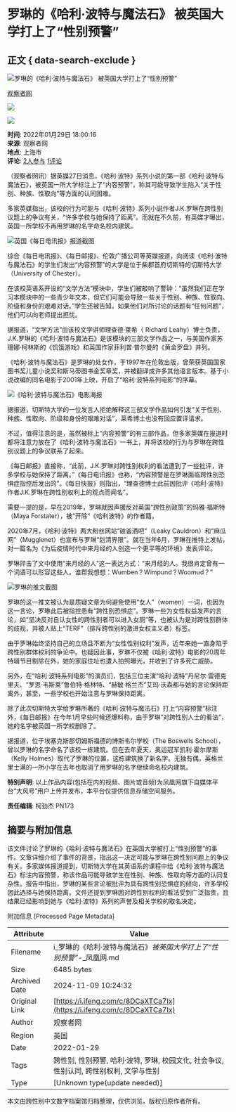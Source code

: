 # 罗琳的《哈利·波特与魔法石》 被英国大学打上了“性别预警”

## 正文 { data-search-exclude }


![罗琳的《哈利·波特与魔法石》 被英国大学打上了“性别预警”](https://d.ifengimg.com/w121_h75_q90/x0.ifengimg.com/res/2022/63AA2CC2D6795098DDA4DE4F49092FB3CC3896CA_size65_w1129_h383.png)

[观察者网](https://ishare.ifeng.com/mediaShare/home/311993/media)

![](https://x0.ifengimg.com/ucms/2022_05/F0CA5364C2EE44D3C30EB63ED29990CDE86D9D3F_size3_w100_h40.png)

![](https://x0.ifengimg.com/ucms/2022_05/20B903E4FDFBB2BFE6240FC545BD87FBA9243DC1_size26_w1000_h1000.png)

**时间**: 2022年01月29日 18:00:16  
**来源**: 观察者网  
**地点**: 上海市  
**评论**: [2人参与](https://gentie.ifeng.com/c/comment/8DCaXTCa7Ix) [1评论](https://gentie.ifeng.com/c/comment/8DCaXTCa7Ix)

（观察者网讯）据英媒27日消息，《哈利·波特》系列小说的第一部《哈利·波特与魔法石》，被英国一所大学标注上了“内容预警”，称其可能导致学生陷入“关于性别、种族、性取向”等方面的认同困难。

多家英媒指出，该校的行为可能与《哈利·波特》系列小说作者J.K.罗琳在跨性别议题上的争议有关，“许多学校与她保持了距离”。而就在不久前，有英媒才曝出，英国一所学校不再用罗琳的名字命名校内建筑。

![英国《每日电讯报》报道截图](https://x0.ifengimg.com/res/2022/63AA2CC2D6795098DDA4DE4F49092FB3CC3896CA_size65_w1129_h383.png)

综合《每日电讯报》、《每日邮报》、伦敦广播公司等英媒报道，向阅读《哈利·波特与魔法石》的学生们发出“内容预警”的大学是位于柴郡首府切斯特的切斯特大学（University of Chester）。

在该校英语系开设的“文学方法”模块中，学生们被敲响了警钟：“虽然我们正在学习本模块中的一些青少年文本，但它们可能会导致一些关于性别、种族、性取向、阶级和身份的艰难对话。”学生还被告知，如果他们对所讨论的话题有“任何问题”，他们可以向老师提出担忧。

据报道，“文学方法”由该校文学讲师理查德·莱希（ Richard Leahy）博士负责，J.K.罗琳的《哈利·波特与魔法石》是该模块的三部文学作品之一，与美国作家苏珊娜·柯林斯的《饥饿游戏》和英国作家菲利普·普尔曼的《黄金罗盘》并列。

《哈利·波特与魔法石》是罗琳的处女作，于1997年在伦敦出版，曾荣获英国国家图书奖儿童小说奖和斯马蒂图书金奖章奖，并被翻译成许多其他语言版本。基于小说改编的同名电影于2001年上映，开启了“哈利·波特系列电影”的序幕。

![《哈利·波特与魔法石》电影海报](https://x0.ifengimg.com/res/2022/8B72C16F2D465C7098EAE16563186FAC15DE5AAB_size674_w1000_h562.jpeg)

据报道，切斯特大学的一位发言人拒绝解释这三部文学作品如何引发“关于性别、种族、性取向、阶级和身份的艰难对话”，莱希博士也没有回应置评请求。

不过，值得注意的是，虽然被标上“内容预警”的有三部作品，但多家英媒在报道时都将注意力放在了《哈利·波特与魔法石》一书上，并将该校的行为与罗琳在跨性别议题上的争议联系了起来。

《每日邮报》直接称，“此前，J.K.罗琳对跨性别权利的看法遭到了一些批评，许多学校与她保持了距离。”《每日电讯报》也称，“内容预警是在罗琳面临跨性别恐惧症指控后发出的”。《每日快报》则指出，“理查德博士此前因批评《哈利·波特》作者J.K.罗琳在跨性别权利上的观点而闻名”。

需要一提的是，早在2019年，罗琳就因声援反对英国“跨性别政策”的玛雅·福斯特（Maya Forstater），被“开除”《哈利波特》的作者籍。

2020年7月，《哈利·波特》两大粉丝网站“破釜酒吧”（Leaky Cauldron）和“麻瓜网”（Mugglenet）也宣布与罗琳“划清界限”。就在当年6月，罗琳在推特上发帖，对一篇名为《为后疫情时代中来月经的人创造一个更平等的环境》发表评论。

罗琳抨击了文中使用“来月经的人”这一表达方式：“来月经的人。我很肯定曾有一个词语可以形容这些人。谁帮我想想：Wumben？Wimpund？Woomud？”

![罗琳的推文截图](https://x0.ifengimg.com/res/2022/EC529655D4084DD3E69BA2749471FA94833A76DA_size338_w589_h561.png)

罗琳的这一推文被认为是质疑文章为何避免使用“女人”（women）一词，也因为这一言论，罗琳此后被指控患有“跨性别恐惧症”。罗琳一些为女性权益发声的言论，如“坚决反对自认女性的跨性别者可以进入女厕”等，也被认为是对跨性别群体的歧视，并被人贴上“TERF”（排斥跨性别的激进女权主义者）标签。

由于罗琳始终坚持自己的立场且不断为“女性性别权利”发声，近年来她一直身陷于跨性别群体权利的争论中。也疑因此事，罗琳不仅被《哈利·波特》电影的20周年特辑节目剔除在外，她的家庭住址也遭人拍照曝光，并收到了许多死亡威胁。

另外，在“哈利·波特系列电影”的演员们，包括三位主演“哈利·波特”丹尼尔·雷德克里夫、“罗恩·韦斯莱”鲁伯特·格林特、“赫敏·格兰杰”艾玛·沃森都与她的言论保持距离外，甚至，一些学校也开始注意与罗琳保持距离。

除了此次切斯特大学给罗琳所著的《哈利·波特与魔法石》打上“内容预警”标注外，《每日邮报》在今年1月早些时候还爆料称，由于罗琳“对跨性别人士的看法”，她的名字被英国一所学校删除了。

据报道，位于埃塞克斯郡切姆斯福德的博斯韦尔学校（The Boswells School），曾以罗琳的名字命名了该校一栋建筑。但在去年夏天，奥运冠军凯利·霍尔摩斯（Kelly Holmes）取代了罗琳的位置，这栋建筑换了新名字。无独有偶，英格兰里士满的一所小学在去年也取消了用罗琳的名字继续命名校内建筑。

**特别声明**: 以上作品内容(包括在内的视频、图片或音频)为凤凰网旗下自媒体平台“大风号”用户上传并发布，本平台仅提供信息存储空间服务。

**责任编辑**: 柯劲杰 PN173

## 摘要与附加信息

<!-- tcd_abstract -->
该文件讨论了罗琳的《哈利·波特与魔法石》在英国大学被打上“性别预警”的事件。文章详细介绍了事件的背景，指出这一决定可能与罗琳在跨性别问题上的争议有关。多家媒体报道提到，切斯特大学在其英语系的课程中给《哈利·波特与魔法石》标注内容预警，称该作品可能导致学生在性别、种族、性取向等方面的认同复杂性。报告中指出，罗琳的某些言论被批评为具有跨性别恐惧症的倾向，许多学校因此选择与她保持距离。文件还提到罗琳因对跨性别权利的看法受到广泛指责，且结果已经影响到她与《哈利·波特》系列的声誉及相关学校的取名决定。
<!-- tcd_abstract_end -->

附加信息 [Processed Page Metadata]

| Attribute       | Value                                  |
|-----------------|----------------------------------------|
| Filename        | i_罗琳的《哈利·波特与魔法石》_被英国大学打上了“性别预警”_-_凤凰网.md                             |
| Size            | 6485 bytes                           |
| Archived Date   | 2024-11-09 10:24:32                             |
| Original Link   | [https://i.ifeng.com/c/8DCaXTCa7Ix](https://i.ifeng.com/c/8DCaXTCa7Ix)                       |
| Author          | 观察者网                               |
| Region          | 英国                               |
| Date            | 2022-01-29                                 |
| Tags            | 跨性别, 性别预警, 哈利·波特, 罗琳, 校园文化, 社会争议, 性别认同, 跨性别权利, 文学与性别                                 |
| Type            | [Unknown type(update needed)]                                 |
<!-- tcd_table_end -->

本文由跨性别中文数字档案馆归档整理，仅供浏览。版权归原作者所有。
